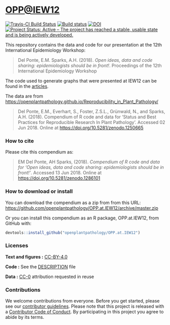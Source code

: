 
<!-- README.md is generated from README.Rmd. Please edit that file -->

# <OPP@IEW12>

[![Travis-CI Build
Status](https://travis-ci.org/openplantpathology/OPP.at.IEW12.svg?branch=master)](https://travis-ci.org/openplantpathology/OPP.at.IEW12)
[![Build
status](https://ci.appveyor.com/api/projects/status/8ok5o041d45yfa46/branch/master?svg=true)](https://ci.appveyor.com/project/adamhsparks/opp-at-iew12/branch/master)
[![DOI](https://zenodo.org/badge/136692607.svg)](https://zenodo.org/badge/latestdoi/136692607)
[![Project Status: Active – The project has reached a stable, usable
state and is being actively
developed.](http://www.repostatus.org/badges/latest/active.svg)](http://www.repostatus.org/#active)

This repository contains the data and code for our presentation at the
12th International Epidemiology Workshop:

> Del Ponte, E.M. Sparks, A.H. (2018). *Open ideas, data and code
> sharing: epidemiologists should be in front\!*. Proceedings of the
> 12th International Epidemiology Workshop

The code used to generate graphs that were presented at IEW12 can be
found in the
[articles](https://openplantpathology.github.io/OPP.at.IEW12/articles/IEW12_slides.html).

The data are from
<https://openplantpathology.github.io/Reproducibility_in_Plant_Pathology/>

> Del Ponte, E.M., Everhart, S., Foster, Z.S.L., Grünwald, N., and
> Sparks, A.H. (2018). Compendium of R code and data for ‘Status and
> Best Practices for Reproducible Research In Plant Pathology’. Accessed
> 02 Jun 2018. Online at <https://doi.org/10.5281/zenodo.1250665>

### How to cite

Please cite this compendium as:

> EM Del Ponte, AH Sparks, (2018). *Compendium of R code and data for
> ‘Open ideas, data and code sharing: epidemiologists should be in
> front\!’*. Accessed 13 Jun 2018. Online at
> <https://doi.org/10.5281/zenodo.1286101>

### How to download or install

You can download the compendium as a zip from from this URL:
<https://github.com/openplantpathology/OPP.at.IEW12/archive/master.zip>

Or you can install this compendium as an R package, OPP.at.IEW12, from
GitHub with:

``` r
devtools::install_github("openplantpathology/OPP.at.IEW12")
```

### Licenses

**Text and figures :**
[CC-BY-4.0](http://creativecommons.org/licenses/by/4.0/)

**Code :** See the [DESCRIPTION](DESCRIPTION) file

**Data :** [CC-0](http://creativecommons.org/publicdomain/zero/1.0/)
attribution requested in reuse

### Contributions

We welcome contributions from everyone. Before you get started, please
see our [contributor guidelines](CONTRIBUTING.md). Please note that this
project is released with a [Contributor Code of Conduct](CONDUCT.md). By
participating in this project you agree to abide by its terms.
